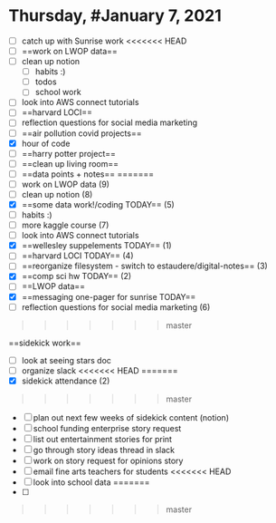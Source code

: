 # Thursday, #January 7, 2021

- [ ] catch up with Sunrise work
<<<<<<< HEAD
- [ ] ==work on LWOP data==
- [ ] clean up notion
	- [ ] habits :)
	- [ ] todos
	- [ ] school work
- [ ] look into AWS connect tutorials
- [ ] ==harvard LOCI==
- [ ] reflection questions for social media marketing
- [ ] ==air pollution covid projects==
- [x] hour of code
- [ ] ==harry potter project==
- [ ] ==clean up living room==
- [ ] ==data points + notes==
=======
- [ ] work on LWOP data (9)
- [ ] clean up notion (8)
- [x] ==some data work!/coding TODAY== (5)
- [ ] habits :)
- [ ] more kaggle course (7)
- [ ] look into AWS connect tutorials
- [x] ==wellesley suppelements TODAY== (1) 
- [ ] ==harvard LOCI TODAY== (4)
- [ ] ==reorganize filesystem - switch to estaudere/digital-notes== (3)
- [x] ==comp sci hw TODAY== (2)
- [ ] ==LWOP data==
- [x] ==messaging one-pager for sunrise TODAY==
- [ ] reflection questions for social media marketing (6)
>>>>>>> master

==sidekick work==
- [ ] look at seeing stars doc
- [ ] organize slack
<<<<<<< HEAD
=======
- [x] sidekick attendance (2)
>>>>>>> master
- [ ] plan out next few weeks of sidekick content (notion)
- [ ] school funding enterprise story request
- [ ] list out entertainment stories for print
- [ ] go through story ideas thread in slack
- [ ] work on story request for opinions story
- [ ] email fine arts teachers for students
<<<<<<< HEAD
- [ ] look into school data
=======
- [ ] 
>>>>>>> master
